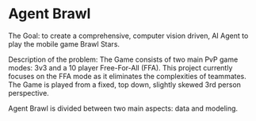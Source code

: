 # Agent Brawl

The Goal: to create a comprehensive, computer vision driven, AI Agent to play the mobile game Brawl Stars. 

Description of the problem:
The Game consists of two main PvP game modes: 3v3 and a 10 player Free-For-All (FFA). This project currently focuses on the FFA mode as it eliminates the complexities of teammates. The Game is played from a fixed, top down, slightly skewed 3rd person perspective.

Agent Brawl is divided between two main aspects: data and modeling. 
